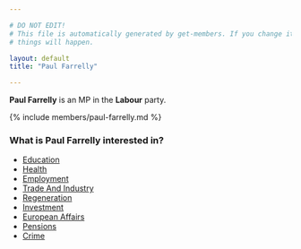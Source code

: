 ```yaml
---

# DO NOT EDIT!
# This file is automatically generated by get-members. If you change it, bad
# things will happen.

layout: default
title: "Paul Farrelly"

---
```


**Paul Farrelly** is an MP in the **Labour** party.

{% include members/paul-farrelly.md %}

### What is Paul Farrelly interested in?


* [Education](/interests/education.html)
* [Health](/interests/health.html)
* [Employment](/interests/employment.html)
* [Trade And Industry](/interests/trade-and-industry.html)
* [Regeneration](/interests/regeneration.html)
* [Investment](/interests/investment.html)
* [European Affairs](/interests/european-affairs.html)
* [Pensions](/interests/pensions.html)
* [Crime](/interests/crime.html)
